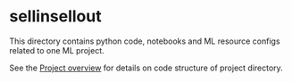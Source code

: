 # sellinsellout

This directory contains python code, notebooks and ML resource configs related to one ML project.

See the [Project overview](../docs/project-overview.md) for details on code structure of project directory.